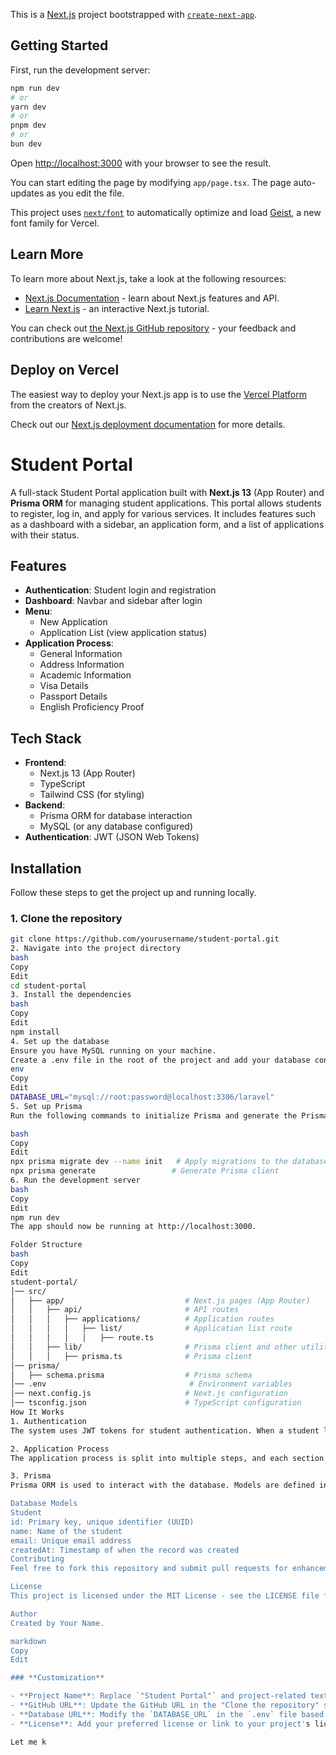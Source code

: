 This is a [Next.js](https://nextjs.org) project bootstrapped with [`create-next-app`](https://nextjs.org/docs/app/api-reference/cli/create-next-app).

## Getting Started

First, run the development server:

```bash
npm run dev
# or
yarn dev
# or
pnpm dev
# or
bun dev
```

Open [http://localhost:3000](http://localhost:3000) with your browser to see the result.

You can start editing the page by modifying `app/page.tsx`. The page auto-updates as you edit the file.

This project uses [`next/font`](https://nextjs.org/docs/app/building-your-application/optimizing/fonts) to automatically optimize and load [Geist](https://vercel.com/font), a new font family for Vercel.

## Learn More

To learn more about Next.js, take a look at the following resources:

- [Next.js Documentation](https://nextjs.org/docs) - learn about Next.js features and API.
- [Learn Next.js](https://nextjs.org/learn) - an interactive Next.js tutorial.

You can check out [the Next.js GitHub repository](https://github.com/vercel/next.js) - your feedback and contributions are welcome!

## Deploy on Vercel

The easiest way to deploy your Next.js app is to use the [Vercel Platform](https://vercel.com/new?utm_medium=default-template&filter=next.js&utm_source=create-next-app&utm_campaign=create-next-app-readme) from the creators of Next.js.

Check out our [Next.js deployment documentation](https://nextjs.org/docs/app/building-your-application/deploying) for more details.



# Student Portal

A full-stack Student Portal application built with **Next.js 13** (App Router) and **Prisma ORM** for managing student applications. This portal allows students to register, log in, and apply for various services. It includes features such as a dashboard with a sidebar, an application form, and a list of applications with their status.

## Features

- **Authentication**: Student login and registration
- **Dashboard**: Navbar and sidebar after login
- **Menu**: 
  - New Application
  - Application List (view application status)
- **Application Process**: 
  - General Information
  - Address Information
  - Academic Information
  - Visa Details
  - Passport Details
  - English Proficiency Proof

## Tech Stack

- **Frontend**: 
  - Next.js 13 (App Router)
  - TypeScript
  - Tailwind CSS (for styling)
- **Backend**:
  - Prisma ORM for database interaction
  - MySQL (or any database configured)
- **Authentication**: JWT (JSON Web Tokens)
  
## Installation

Follow these steps to get the project up and running locally.

### 1. Clone the repository
```bash
git clone https://github.com/yourusername/student-portal.git
2. Navigate into the project directory
bash
Copy
Edit
cd student-portal
3. Install the dependencies
bash
Copy
Edit
npm install
4. Set up the database
Ensure you have MySQL running on your machine.
Create a .env file in the root of the project and add your database connection string:
env
Copy
Edit
DATABASE_URL="mysql://root:password@localhost:3306/laravel"
5. Set up Prisma
Run the following commands to initialize Prisma and generate the Prisma client:

bash
Copy
Edit
npx prisma migrate dev --name init   # Apply migrations to the database
npx prisma generate                 # Generate Prisma client
6. Run the development server
bash
Copy
Edit
npm run dev
The app should now be running at http://localhost:3000.

Folder Structure
bash
Copy
Edit
student-portal/
│── src/
│   ├── app/                           # Next.js pages (App Router)
│   │   ├── api/                       # API routes
│   │   │   ├── applications/          # Application routes
│   │   │   │   ├── list/              # Application list route
│   │   │   │   │   ├── route.ts
│   │   ├── lib/                       # Prisma client and other utility files
│   │   │   ├── prisma.ts              # Prisma client
│── prisma/
│   ├── schema.prisma                  # Prisma schema
│── .env                                # Environment variables
│── next.config.js                     # Next.js configuration
│── tsconfig.json                      # TypeScript configuration
How It Works
1. Authentication
The system uses JWT tokens for student authentication. When a student logs in, a token is generated and stored in memory. This token is used for making authenticated requests to protected routes.

2. Application Process
The application process is split into multiple steps, and each section allows students to fill in their personal information, academic records, and supporting documents like passport, visa, and English proficiency proof.

3. Prisma
Prisma ORM is used to interact with the database. Models are defined in the schema.prisma file, and migrations are applied using Prisma CLI to keep the database in sync with the app's data models.

Database Models
Student
id: Primary key, unique identifier (UUID)
name: Name of the student
email: Unique email address
createdAt: Timestamp of when the record was created
Contributing
Feel free to fork this repository and submit pull requests for enhancements, bug fixes, or features. Contributions are welcome!

License
This project is licensed under the MIT License - see the LICENSE file for details.

Author
Created by Your Name.

markdown
Copy
Edit

### **Customization**

- **Project Name**: Replace `"Student Portal"` and project-related text with your actual project name if needed.
- **GitHub URL**: Update the GitHub URL in the "Clone the repository" section to your actual repository link.
- **Database URL**: Modify the `DATABASE_URL` in the `.env` file based on your MySQL configuration.
- **License**: Add your preferred license or link to your project's license.

Let me k